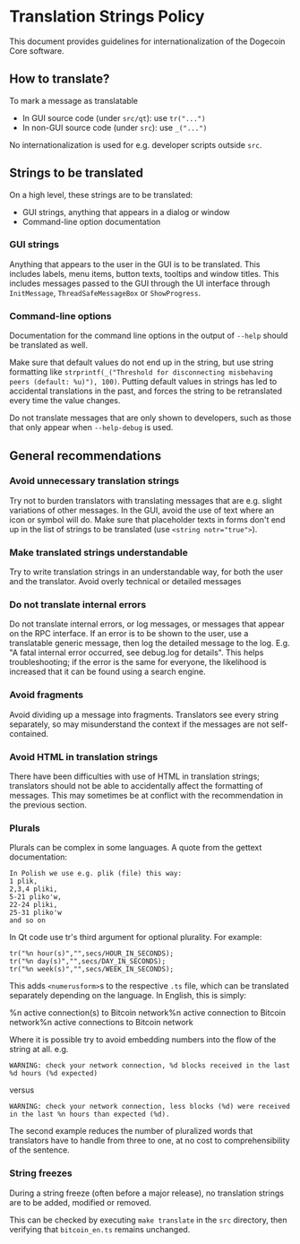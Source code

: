 # Translation Strings Policy

This document provides guidelines for internationalization of the Dogecoin Core software.

## How to translate?

To mark a message as translatable

* In GUI source code \(under `src/qt`\): use `tr("...")`
* In non-GUI source code \(under `src`\): use `_("...")`

No internationalization is used for e.g. developer scripts outside `src`.

## Strings to be translated

On a high level, these strings are to be translated:

* GUI strings, anything that appears in a dialog or window
* Command-line option documentation

### GUI strings

Anything that appears to the user in the GUI is to be translated. This includes labels, menu items, button texts, tooltips and window titles. This includes messages passed to the GUI through the UI interface through `InitMessage`, `ThreadSafeMessageBox` or `ShowProgress`.

### Command-line options

Documentation for the command line options in the output of `--help` should be translated as well.

Make sure that default values do not end up in the string, but use string formatting like `strprintf(_("Threshold for disconnecting misbehaving peers (default: %u)"), 100)`. Putting default values in strings has led to accidental translations in the past, and forces the string to be retranslated every time the value changes.

Do not translate messages that are only shown to developers, such as those that only appear when `--help-debug` is used.

## General recommendations

### Avoid unnecessary translation strings

Try not to burden translators with translating messages that are e.g. slight variations of other messages. In the GUI, avoid the use of text where an icon or symbol will do. Make sure that placeholder texts in forms don't end up in the list of strings to be translated \(use `<string notr="true">`\).

### Make translated strings understandable

Try to write translation strings in an understandable way, for both the user and the translator. Avoid overly technical or detailed messages

### Do not translate internal errors

Do not translate internal errors, or log messages, or messages that appear on the RPC interface. If an error is to be shown to the user, use a translatable generic message, then log the detailed message to the log. E.g. "A fatal internal error occurred, see debug.log for details". This helps troubleshooting; if the error is the same for everyone, the likelihood is increased that it can be found using a search engine.

### Avoid fragments

Avoid dividing up a message into fragments. Translators see every string separately, so may misunderstand the context if the messages are not self-contained.

### Avoid HTML in translation strings

There have been difficulties with use of HTML in translation strings; translators should not be able to accidentally affect the formatting of messages. This may sometimes be at conflict with the recommendation in the previous section.

### Plurals

Plurals can be complex in some languages. A quote from the gettext documentation:

```text
In Polish we use e.g. plik (file) this way:
1 plik,
2,3,4 pliki,
5-21 pliko'w,
22-24 pliki,
25-31 pliko'w
and so on
```

In Qt code use tr's third argument for optional plurality. For example:

```text
tr("%n hour(s)","",secs/HOUR_IN_SECONDS);
tr("%n day(s)","",secs/DAY_IN_SECONDS);
tr("%n week(s)","",secs/WEEK_IN_SECONDS);
```

This adds `<numerusform>`s to the respective `.ts` file, which can be translated separately depending on the language. In English, this is simply:

%n active connection\(s\) to Bitcoin network%n active connection to Bitcoin network%n active connections to Bitcoin network

Where it is possible try to avoid embedding numbers into the flow of the string at all. e.g.

```text
WARNING: check your network connection, %d blocks received in the last %d hours (%d expected)
```

versus

```text
WARNING: check your network connection, less blocks (%d) were received in the last %n hours than expected (%d).
```

The second example reduces the number of pluralized words that translators have to handle from three to one, at no cost to comprehensibility of the sentence.

### String freezes

During a string freeze \(often before a major release\), no translation strings are to be added, modified or removed.

This can be checked by executing `make translate` in the `src` directory, then verifying that `bitcoin_en.ts` remains unchanged.

